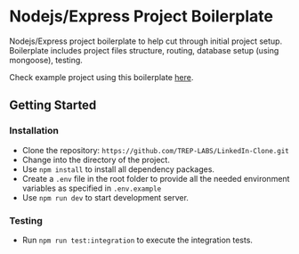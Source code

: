 # Nodejs/Express Project Boilerplate

Nodejs/Express project boilerplate to help cut through initial project setup. Boilerplate includes project files structure, routing, database setup (using mongoose), testing.

Check example project using this boilerplate [here](https://github.com/danielcoker/node-blog).

## Getting Started

### Installation

- Clone the repository: `https://github.com/TREP-LABS/LinkedIn-Clone.git`
- Change into the directory of the project.
- Use `npm install` to install all dependency packages.
- Create a `.env` file in the root folder to provide all the needed environment variables as specified in `.env.example`
- Use `npm run dev` to start development server.

### Testing

- Run `npm run test:integration` to execute the integration tests.
